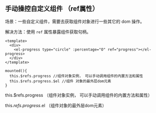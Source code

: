 ## 手动操控自定义组件 （ref属性）

场景：一些自定义组件，需要去获取组件对象进行一些其它的 dom 操作。

解决方法：使用 `ref` 属性暴露组件获取句柄。


```
<template>
  <div>
    <el-progress type="circle" :percentage="O" ref="progress"></el-progress>
  </div>
</template>

mounted(){
  this.$refs.progress //组件对象实例， 可以手动调用组件的内置方法和属性
  this.$refs.progress.$el //组件 对象的最外层dom元素
}

```

this.$refs.progress  （组件对象实例， 可以手动调用组件的内置方法和属性）

this.$refs.progress.$el  （组件对象的最外层dom元素）

